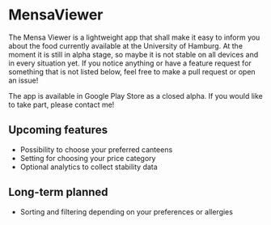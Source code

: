 # MensaViewer
The Mensa Viewer is a lightweight app that shall make it easy
to inform you about the food currently available at the University of Hamburg.
At the moment it is still in alpha stage, so maybe it is not stable on all devices and in every situation yet.
If you notice anything or have a feature request for something that is not listed below,
feel free to make a pull request or open an issue!

The app is available in Google Play Store as a closed alpha. If you would like to take part, please contact me!

## Upcoming features
* Possibility to choose your preferred canteens
* Setting for choosing your price category
* Optional analytics to collect stability data

## Long-term planned
* Sorting and filtering depending on your preferences or allergies
